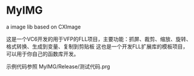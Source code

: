 # MyIMG
a image lib based on CXImage 

这是一个VC6开发的用于VFP的FLL项目，主要功能：抓屏、裁剪、缩放、旋转、格式转换、生成到变量、复制到剪贴板
这也是一个开发FLL扩展库的模板项目，可以用于你自己的函数库开发。

示例代码参照  MyIMG/Release/测试代码.prg
